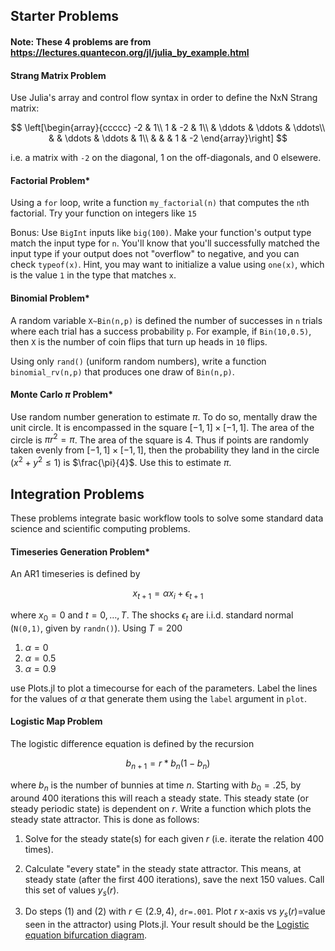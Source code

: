 
## Starter Problems

#### Note: These 4 problems are from https://lectures.quantecon.org/jl/julia_by_example.html

#### Strang Matrix Problem

Use Julia's array and control flow syntax in order to define the NxN Strang matrix:

$$ \left[\begin{array}{ccccc}
-2 & 1\\
1 & -2 & 1\\
 & \ddots & \ddots & \ddots\\
 &  & \ddots & \ddots & 1\\
 &  &  & 1 & -2
\end{array}\right] $$

i.e. a matrix with `-2` on the diagonal, 1 on the off-diagonals, and 0 elsewere.

#### Factorial Problem*

Using a `for` loop, write a function `my_factorial(n)` that computes the `n`th factorial. Try your function on integers like `15`

Bonus: Use `BigInt` inputs like `big(100)`. Make your function's output type match the input type for `n`. You'll know that you'll successfully matched the input type if your output does not "overflow" to negative, and you can check `typeof(x)`. Hint, you may want to initialize a value using `one(x)`, which is the value `1` in the type that matches `x`.

#### Binomial Problem*

A random variable `X~Bin(n,p)` is defined the number of successes in `n` trials where each trial has a success probability `p`. For example, if `Bin(10,0.5)`, then `X` is the number of coin flips that turn up heads in `10` flips. 

Using only `rand()` (uniform random numbers), write a function `binomial_rv(n,p)` that produces one draw of `Bin(n,p)`.

#### Monte Carlo $\pi$ Problem*

Use random number generation to estimate $\pi$. To do so, mentally draw the unit circle. It is encompassed in the square $[-1,1]\times[-1,1]$. The area of the circle is $\pi r^2 = \pi$. The area of the square is $4$. Thus if points are randomly taken evenly from $[-1,1]\times[-1,1]$, then the probability they land in the circle ($x^2 + y^2\leq 1$) is $\frac{\pi}{4}$. Use this to estimate $\pi$.

## Integration Problems

These problems integrate basic workflow tools to solve some standard data science and scientific computing problems.

#### Timeseries Generation Problem*

An AR1 timeseries is defined by

$$ x_{t+1} = \alpha x_i + \epsilon_{t+1} $$

where $x_0 = 0$ and $t=0,\ldots,T$. The shocks ${\epsilon_t}$ are i.i.d. standard normal (`N(0,1)`, given by `randn()`). Using $T=200$ 

1) $\alpha = 0$
2) $\alpha = 0.5$
3) $\alpha = 0.9$

use Plots.jl to plot a timecourse for each of the parameters. Label the lines for the values of $\alpha$ that generate them using the `label` argument in `plot`.

#### Logistic Map Problem

The logistic difference equation is defined by the recursion

$$ b_{n+1}=r*b_{n}(1-b_{n}) $$

where $b_{n}$ is the number of bunnies at time $n$. Starting with $b_{0}=.25$, by around $400$ iterations this will reach a steady state. This steady state (or steady periodic state) is dependent on $r$. Write a function which plots the steady state attractor. This is done as follows:

1) Solve for the steady state(s) for each given $r$ (i.e. iterate the relation 400 times).

2) Calculate "every state" in the steady state attractor. This means, at steady state (after the first 400 iterations), save the next 150 values. Call this set of values $y_s(r)$.

3) Do steps (1) and (2) with $r\in\left(2.9,4\right)$, `dr=.001`. Plot $r$ x-axis vs $y_s(r)$=value seen in the attractor) using Plots.jl. Your result should be the [Logistic equation bifurcation diagram](https://upload.wikimedia.org/wikipedia/commons/7/7d/LogisticMap_BifurcationDiagram.png).
